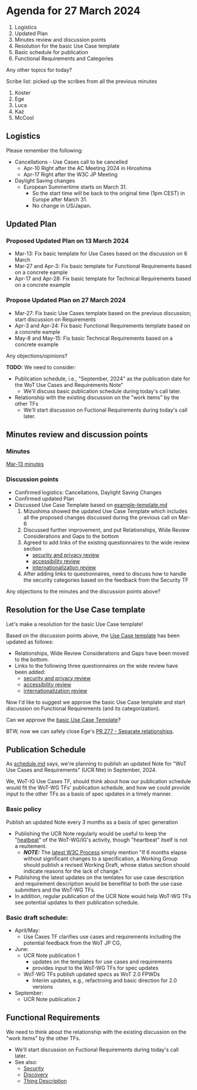 # Agenda for 27 March 2024
1. Logistics
1. Updated Plan
1. Minutes review and discussion points
1. Resolution for the basic Use Case template
1. Basic schedule for publication
1. Functional Requirements and Categories

Any other topics for today?

Scribe list: picked up the scribes from all the previous minutes
1. Koster
1. Ege
1. Luca
1. Kaz
1. McCool

## Logistics
Please remember the following:
* Cancellations - Use Cases call to be cancelled
    * Apr-10 Right after the AC Meeting 2024 in Hiroshima
    * Apr-17 Right after the W3C JP Meeting
* Daylight Saving changes
    * European Summertime starts on March 31.
        * So the start time will be back to the original time (1pm CEST) in Europe after March 31.
        * No change in US/Japan.

## Updated Plan
### Proposed Updated Plan on 13 March 2024
* Mar-13: Fix basic template for Use Cases based on the discussion on 6 March
* Mar-27 and Apr-3: Fix basic template for Functional Requirements based on a concrete eample
* Apr-17 and Apr-28: Fix basic template for Technical Requirements based on a concrete example

### Propose Updated Plan on 27 March 2024
* Mar-27: Fix basic Use Cases template based on the previous discussion; start discussion on Requirements
* Apr-3 and Apr-24: Fix basic Functional Requirements template based on a concrete eample
* May-8 and May-15: Fix basic Technical Requirements based on a concrete example

Any objections/opinions?

**TODO:** We need to consider:
* Publication schedule, i.e., "September, 2024" as the publication date for the WoT Use Cases and Requirements Note"
    * We'll discuss basic publication schedule during today's call later.
* Relationship with the existing discussion on the "work items" by the other TFs
    * We'll start discussion on Fuctional Requirements during today's call later.

## Minutes review and discussion points

### Minutes

[Mar-13 minutes](https://www.w3.org/2024/03/13-wot-uc-minutes.html)

### Discussion points

* Confirmed logistics: Cancellations, Daylight Saving Changes
* Confirmed updated Plan
* Discussed Use Case Template based on [example-template.md](https://github.com/w3c/wot-usecases/blob/main/USE-CASES/example-template.md)
    1. Mizushima showed the updated Use Case Template which includes all the proposed changes discussed during the previous call on Mar-6 
    2. Discussed further improvement, and put Relationships, Wide Review Considerations and Gaps to the bottom
    3. Agreed to add links of the existing questionnaires to the wide review section
        * [security and privacy review](https://github.com/w3c/wot-architecture/blob/main/publication/ver11/security_and_privacy.md)
        * [accessibility review](https://github.com/w3c/wot-architecture/blob/main/publication/ver11/accessibility.md)
        * [internationalization review](https://github.com/w3c/wot-architecture/blob/main/publication/ver11/internationalization.md)
    4. After adding links to questionnaires, need to discuss how to handle the security categories based on the feedback from the Security TF

Any objections to the minutes and the discussion points above?

## Resolution for the Use Case template

Let's make a resolution for the basic Use Case template!

Based on the discussion points above, the [Use Case template](https://github.com/w3c/wot-usecases/blob/main/USE-CASES/example-template.md) has been updated as follows:
* Relationships, Wide Review Considerations and Gaps have been moved to the bottom.
* Links to the following three questionnaires on the wide review have been added:
    * [security and privacy review](https://github.com/w3c/wot-architecture/blob/main/publication/ver11/security_and_privacy.md)
    * [accessibility review](https://github.com/w3c/wot-architecture/blob/main/publication/ver11/accessibility.md)
    * [internationalization review](https://github.com/w3c/wot-architecture/blob/main/publication/ver11/internationalization.md)

Now I'd like to suggest we approve the basic Use Case template and start discussion on Functional Requirements (and its categorization).

Can we approve the [basic Use Case Template](https://github.com/w3c/wot-usecases/blob/main/USE-CASES/example-template.md)?

BTW, now we can safely close Ege's [PR 277 - Separate relationships](https://github.com/w3c/wot-usecases/pull/277).

## Publication Schedule
As [schedule.md](https://github.com/w3c/wot/blob/main/planning/schedule.md) says, we're planning to publish an updated Note for "WoT Use Cases and Requirements" (UCR Nte) in September, 2024.

We, WoT-IG Use Cases TF, should think about how our publication schedule would fit the WoT-WG
 TFs' publication schedule, and how we could provide input to the other TFs as a basis of spec updates in a timely manner.

### Basic policy
Publish an updated Note every 3 months as a basis of spec generation

* Publishing the UCR Note regularly would be useful to keep the "[heatbeat](https://www.w3.org/2005/10/Process-20051014/groups.html#three-month-rule)" of the WoT-WG/IG's activity, though "heartbeat" itself is not a reuitement.
    * ***NOTE:*** The [latest W3C Process](https://www.w3.org/2023/Process-20231103/#revising-wd) simply mention "If 6 months elapse without significant changes to a specification, a Working Group should publish a revised Working Draft, whose status section should indicate reasons for the lack of change."
* Publishing the latest updates on the temlates for use case description and requirement description would be benefitial to both the use case submitters and the WoT-WG TFs.
* In addition, regular publication of the UCR Note would help WoT-WG TFs see potential updates to their publication schedule. 

### Basic draft schedule:
* April/May:
    * Use Cases TF clarifies use cases and requirements including the potential feedback from the WoT JP CG,
* June:
    * UCR Note publication 1
        * updates on the templates for use cases and requirements
        * provides input to the WoT-WG TFs for spec updates
    * WoT-WG TFs publish updated specs as WoT 2.0 FPWDs
        * Interim updates, e.g., refactroing and basic direction for 2.0 versions
* September:
    * UCR Note publication 2

## Functional Requirements
We need to think about the relationship with the existing discussion on the "work items" by the other TFs.
* We'll start discussion on Fuctional Requirements during today's call later.
* See also:
   * [Security](https://github.com/w3c/wot/tree/main/planning/Security)
   * [Discovery](https://github.com/w3c/wot/blob/main/planning/Discovery/work-items.md)
   * [Thing Description](https://github.com/w3c/wot/blob/main/planning/ThingDescription/work-items.md)
